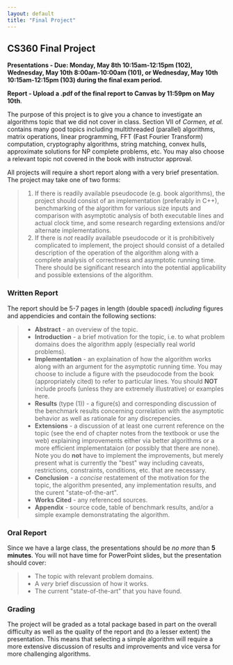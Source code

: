 ```yaml
---
layout: default
title: "Final Project"
---
```


## CS360 Final Project

**Presentations - Due: Monday, May 8th 10:15am-12:15pm (102), Wednesday, May 10th 8:00am-10:00am (101), or Wednesday, May 10th 10:15am-12:15pm (103) during the final exam period.**

**Report - Upload a .pdf of the final report to Canvas by 11:59pm on May 10th**.

The purpose of this project is to give you a chance to investigate an algorithms topic that we did not cover in class. Section VII of *Cormen, et al.* contains many good topics including multithreaded (parallel) algorithms, matrix operations, linear programming, FFT (Fast Fourier Transform) computation, cryptography algorithms, string matching, convex hulls, approximate solutions for NP complete problems, etc. You may also choose a relevant topic not covered in the book with instructor approval.

All projects will require a short report along with a very brief presentation. The project may take one of two forms:

> 1.  If there is readily available pseudocode (e.g. book algorithms), the project should consist of an implementation (preferably in C++), benchmarking of the algorithm for various size inputs and comparison with asymptotic analysis of both executable lines and actual clock time, and some research regarding extensions and/or alternate implementations.
> 2.  If there is *not* readily available pseudocode or it is prohibitively complicated to implement, the project should consist of a detailed description of the operation of the algorithm along with a complete analysis of correctness and asymptotic running time. There should be significant research into the potential applicability and possible extensions of the algorithm.

### Written Report

The report should be 5-7 pages in length (double spaced) *including* figures and appendicies and contain the following sections:

> -   **Abstract** - an overview of the topic.
> -   **Introduction** - a brief motivation for the topic, i.e. to what problem domains does the algorithm apply (especially real world problems).
> -   **Implementation** - an explaination of how the algorithm works along with an argument for the asymptotic running time. You may choose to include a figure with the pseudocode from the book (appropriately cited) to refer to particular lines. You should **NOT** include proofs (unless they are extremely illustrative) or examples here.
> -   **Results** (type (1)) - a figure(s) and corresponding discussion of the benchmark results concerning correlation with the asymptotic behavior as well as rationale for any discrepencies.
> -   **Extensions** - a discussion of at least one current reference on the topic (see the end of chapter notes from the textbook or use the web) explaining improvements either via better algorithms or a more efficient implementataion (or possibly that there are none). Note you do **not** have to implement the improvements, but merely present what is currently the "best" way including caveats, restrictions, constraints, conditions, etc. that are necessary.
> -   **Conclusion** - a *concise* restatement of the motivation for the topic, the algorithm presented, any implementation results, and the curent "state-of-the-art".
> -   **Works Cited** - any referenced sources.
> -   **Appendix** - source code, table of benchmark results, and/or a simple example demonstratating the algorithm.

### Oral Report

Since we have a large class, the presentations should be *no more* than **5 minutes**. You will not have time for PowerPoint slides, but the presentation should cover:

> -   The topic with relevant problem domains.
> -   A *very* brief discussion of how it works.
> -   The current "state-of-the-art" that you have found.

### Grading

The project will be graded as a total package based in part on the overall difficulty as well as the quality of the report and (to a lesser extent) the presentation. This means that selecting a simple algorithm will require a more extensive discussion of results and improvements and vice versa for more challenging algorithms.

